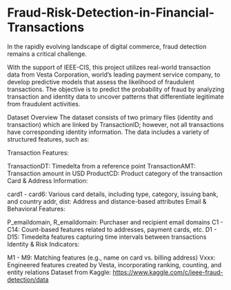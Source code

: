# Fraud-Risk-Detection-in-Financial-Transactions

In the rapidly evolving landscape of digital commerce, fraud detection remains a critical challenge.

With the support of IEEE-CIS, this project utilizes real-world transaction data from Vesta Corporation, world’s leading payment service company, to develop predictive models that assess the likelihood of fraudulent transactions. The objective is to predict the probability of fraud by analyzing transaction and identity data to uncover patterns that differentiate legitimate from fraudulent activities.

Dataset Overview
The dataset consists of two primary files (identity and transaction) which are linked by TransactionID; however, not all transactions have corresponding identity information. The data includes a variety of structured features, such as:

Transaction Features:

TransactionDT: Timedelta from a reference point
TransactionAMT: Transaction amount in USD
ProductCD: Product category of the transaction
Card & Address Information:

card1 - card6: Various card details, including type, category, issuing bank, and country
addr, dist: Address and distance-based attributes
Email & Behavioral Features:

P_emaildomain, R_emaildomain: Purchaser and recipient email domains
C1 - C14: Count-based features related to addresses, payment cards, etc.
D1 - D15: Timedelta features capturing time intervals between transactions
Identity & Risk Indicators:

M1 - M9: Matching features (e.g., name on card vs. billing address)
Vxxx: Engineered features created by Vesta, incorporating ranking, counting, and entity relations
Dataset from Kaggle: https://www.kaggle.com/c/ieee-fraud-detection/data
